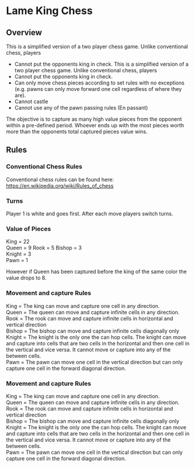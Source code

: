 # Lame King Chess


## Overview

This is a simplified version of a two player chess game. Unlike conventional chess, players
* Cannot put the opponents king in check.
This is a simplified version of a two player chess game. Unlike conventional chess, players
* Cannot put the opponents king in check.
* Can only move chess pieces according to set rules with no exceptions (e.g. pawns can only move forward one cell regardless of where they are).
* Cannot castle
* Cannot use any of the pawn passing rules (En passant)

The objective is to capture as many high value pieces from the opponent within a pre-defined period. Whoever ends up with the most pieces
worth more than the opponents total captured pieces value wins.


## Rules

### Conventional Chess Rules

Conventional chess rules can be found here: https://en.wikipedia.org/wiki/Rules_of_chess

### Turns

Player 1 is white and goes first. After each move players switch turns.

### Value of Pieces

King = 22 	
Queen = 9
Rook = 5
Bishop = 3  	
Knight = 3  	
Pawn = 1

However if Queen has been captured before the king of the same color the value drops to 8.

### Movement and capture Rules

King = The king can move and capture one cell in any direction.  	
Queen = The queen can move and capture infinite cells in any direction.
Rook = The rook can move and capture infinite cells in horizontal and vertical direction 	
Bishop = The bishop can move and capture infinite cells diagonally only  	
Knight = The knight is the only one the can hop cells. The knight can move and capture into cells that are two cells in the
horizontal and then one cell in the vertical and vice versa. It cannot move or capture into any of the between cells.  	
Pawn = The pawn can move one cell in the vertical direction but can only capture one cell in the forward diagonal direction.


### Movement and capture Rules

King = The king can move and capture one cell in any direction.  	
Queen = The queen can move and capture infinite cells in any direction.
Rook = The rook can move and capture infinite cells in horizontal and vertical direction 	
Bishop = The bishop can move and capture infinite cells diagonally only  	
Knight = The knight is the only one the can hop cells. The knight can move and capture into cells that are two cells in the
horizontal and then one cell in the vertical and vice versa. It cannot move or capture into any of the between cells.  	
Pawn = The pawn can move one cell in the vertical direction but can only capture one cell in the forward diagonal direction.
